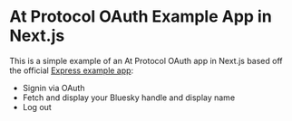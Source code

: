 # At Protocol OAuth Example App in Next.js

This is a simple example of an At Protocol OAuth app in Next.js based off the official [Express example app](https://github.com/bluesky-social/statusphere-example-app):

- Signin via OAuth
- Fetch and display your Bluesky handle and display name
- Log out